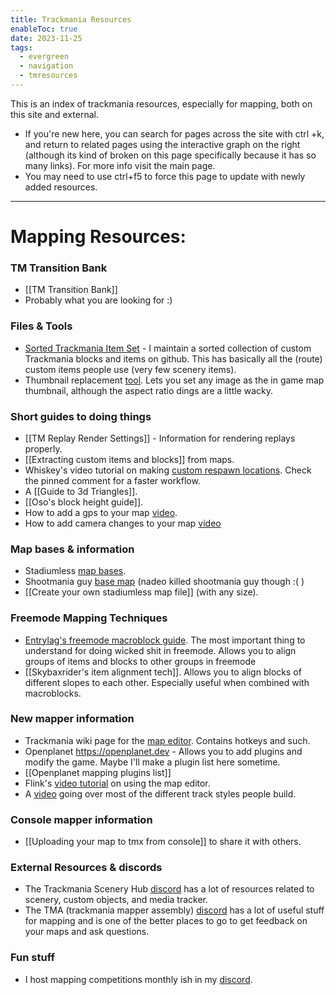 ```yaml
---
title: Trackmania Resources
enableToc: true
date: 2023-11-25
tags:
  - evergreen
  - navigation
  - tmresources
---
```

This is an index of trackmania resources, especially for mapping, both on this site and external. 
- If you're new here, you can search for pages across the site with ctrl +k, and return to related pages using the interactive graph on the right (although its kind of broken on this page specifically because it has so many links). For more info visit the main page.
- You may need to use ctrl+f5 to force this page to update with newly added resources.
---
# Mapping Resources:


### TM Transition Bank
- [[TM Transition Bank]]
- Probably what you are looking for :)
### Files & Tools
- [Sorted Trackmania Item Set](https://github.com/ski-freak/TrackmaniaItemsSorted) - I maintain a sorted collection of custom Trackmania blocks and items on github. This has basically all the (route) custom items people use (very few scenery items).
- Thumbnail replacement [tool](https://openplanet.dev/file/14). Lets you set any image as the in game map thumbnail, although the aspect ratio dings are a little wacky.
### Short guides to doing things
- [[TM Replay Render Settings]] - Information for rendering replays properly.
- [[Extracting custom items and blocks]] from maps.
- Whiskey's video tutorial on making [custom respawn locations](https://www.youtube.com/watch?v=IjZ-IfxzDu4). Check the pinned comment for a faster workflow.
- A [[Guide to 3d Triangles]].
- [[Oso's block height guide]].
- How to add a gps to your map [video](https://www.youtube.com/watch?v=blGq9cIHOXY&pp=ygUdc2t5bGluZXIgdHJhY2ttYW5pYSB0dXRvcmlhbHM%3D).
- How to add camera changes to your map [video](https://www.youtube.com/watch?v=tXo9DMCSbOw)
### Map bases & information
- Stadiumless [map bases](https://openplanet.dev/file/48).
- Shootmania guy [base map](https://openplanet.dev/file/47) (nadeo killed shootmania guy though :( )
- [[Create your own stadiumless map file]] (with any size).
### Freemode Mapping Techniques
- [Entrylag's freemode macroblock guide](https://drive.google.com/file/d/18Iq0FWt6ztGnQsbEaYRCSjYYb37wRAZk/view). The most important thing to understand for doing wicked shit in freemode. Allows you to align groups of items and blocks to other groups in freemode
- [[Skybaxrider's item alignment tech]]. Allows you to align blocks of different slopes to each other. Especially useful when combined with macroblocks.
### New mapper information
- Trackmania wiki page for the [map editor](https://wiki.trackmania.io/en/content-creation/map-editor). Contains hotkeys and such.
- Openplanet https://openplanet.dev - Allows you to add plugins and modify the game. Maybe I'll make a plugin list here sometime. 
- [[Openplanet mapping plugins list]]
- Flink's [video tutorial](https://youtu.be/FnT9gvrINvE) on using the map editor.
- A [video](https://youtu.be/eQDRoJAUlW4?si=U7UxJ8ZiPXEm2yea) going over most of the different track styles people build. 
### Console mapper information
- [[Uploading your map to tmx from console]] to share it with others.
### External Resources & discords
- The Trackmania Scenery Hub [discord](https://discord.gg/yMSnpjUPEG) has a lot of resources related to scenery, custom objects, and media tracker.
- The TMA (trackmania mapper assembly) [discord](https://discord.gg/b8MfZsYFWg) has a lot of useful stuff for mapping and is one of the better places to go to get feedback on your maps and ask questions.
### Fun stuff
- I host mapping competitions monthly ish in my [discord](https://discord.gg/sRB54zg).

